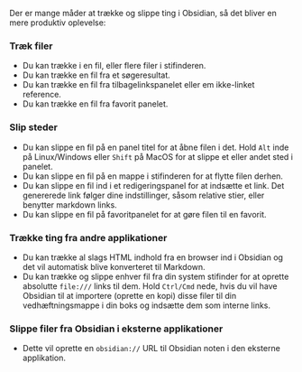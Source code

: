 Der er mange måder at trække og slippe ting i Obsidian, så det bliver en mere produktiv oplevelse:

### Træk filer

- Du kan trække i en fil, eller flere filer i stifinderen.
- Du kan trække en fil fra et søgeresultat.
- Du kan trække en fil fra tilbagelinkspanelet eller em ikke-linket reference.
- Du kan trække en fil fra favorit panelet.

### Slip steder

- Du kan slippe en fil på en panel titel for at åbne filen i det. Hold `Alt` inde på Linux/Windows eller `Shift` på MacOS for at slippe et eller andet sted i panelet.
- Du kan slippe en fil på en mappe i stifinderen for at flytte filen derhen.
- Du kan slippe en fil ind i et redigeringspanel for at indsætte et link. Det genererede link følger dine indstillinger, såsom relative stier, eller benytter markdown links.
- Du kan slippe en fil på favoritpanelet for at gøre filen til en favorit.

### Trække ting fra andre applikationer

- Du kan trække al slags HTML indhold fra en browser ind i Obsidian og det vil automatisk blive konverteret til Markdown.
- Du kan trække og slippe enhver fil fra din system stifinder for at oprette absolutte `file:///` links til dem. Hold `Ctrl/Cmd` nede, hvis du vil have Obsidian til at importere (oprette en kopi) disse filer til din vedhæftningsmappe i din boks og indsætte dem som interne links.

### Slippe filer fra Obsidian i eksterne applikationer

- Dette vil oprette en `obsidian://` URL til Obsidian noten i den eksterne applikation.

